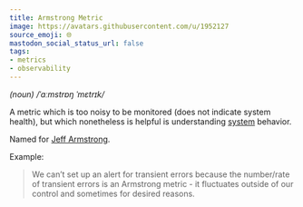 ```yaml
---
title: Armstrong Metric
image: https://avatars.githubusercontent.com/u/1952127
source_emoji: 🌐
mastodon_social_status_url: false
tags:
- metrics
- observability
---
```


_(noun) /ˈɑːmstrɒŋ ˈmɛtrɪk/_

A metric which is too noisy to be monitored (does not indicate system health), but which nonetheless is helpful is understanding [system](https://www.joshbeckman.org/notes/principles-of-system) behavior.

Named for [Jeff Armstrong](https://github.com/MahlerFive).

Example:

> We can’t set up an alert for transient errors because the number/rate of transient errors is an Armstrong metric - it fluctuates outside of our control and sometimes for desired reasons.

